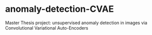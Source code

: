 # anomaly-detection-CVAE
Master Thesis project: unsupervised anomaly detection in images via Convolutional Variational Auto-Encoders
